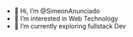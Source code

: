 - 👋 Hi, I’m @SimeonAnunciado
- 👀 I’m interested in Web Technology
- 🌱 I’m currently exploring fullstack Dev
<!---
SimeonAnunciado/SimeonAnunciado is a ✨ special ✨ repository because its `README.md` (this file) appears on your GitHub profile.
You can click the Preview link to take a look at your changes.
--->
